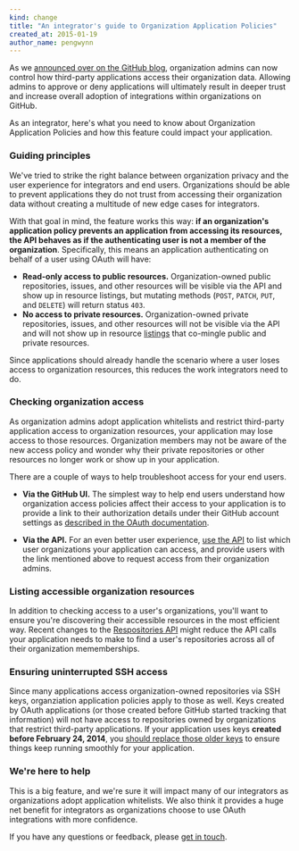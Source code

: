 ```yaml
---
kind: change
title: "An integrator's guide to Organization Application Policies"
created_at: 2015-01-19
author_name: pengwynn
---
```


As we [announced over on the GitHub blog][ann], organization admins can now
control how third-party applications access their organization data. Allowing
admins to approve or deny applications will ultimately result in deeper trust
and increase overall adoption of integrations within organizations on GitHub.

As an integrator, here's what you need to know about Organization Application
Policies and how this feature could impact your application.

### Guiding principles

We've tried to strike the right balance between organization privacy and the
user experience for integrators and end users. Organizations should be able to
prevent applications they do not trust from accessing their organization data
without creating a multitude of new edge cases for integrators.

With that goal in mind, the feature works this way: **if an organization's
application policy prevents an application from accessing its resources, the
API behaves as if the authenticating user is not a member of the
organization**. Specifically, this means an application authenticating on
behalf of a user using OAuth will have:

- **Read-only access to public resources.** Organization-owned public
    repositories, issues, and other resources will be visible via the API and
    show up in resource listings, but mutating methods (`POST`, `PATCH`, `PUT`,
    and `DELETE`) will return status `403`.
- **No access to private resources.** Organization-owned private repositories,
    issues, and other resources will not be visible via the API and will not
    show up in resource [listings][] that co-mingle public and private
    resources.

Since applications should already handle the scenario where a user loses access
to organization resources, this reduces the work integrators need to do.

### Checking organization access

As organization admins adopt application whitelists and restrict third-party
application access to organization resources, your application may lose access
to those resources. Organization members may not be aware of the new access
policy and wonder why their private repositories or other resources no longer
work or show up in your application.

There are a couple of ways to help troubleshoot access for your end users.

- **Via the GitHub UI.** The simplest way to help end users understand how
    organization access policies affect their access to your application is to
    provide a link to their authorization details under their GitHub account
    settings as [described in the OAuth documentation][auth-link].

- **Via the API.** For an even better user experience, [use the API][list-orgs]
    to list which user organizations your application can access, and provide
    users with the link mentioned above to request access from their
    organization admins.

### Listing accessible organization resources

In addition to checking access to a user's organizations, you'll want to ensure
you're discovering their accessible resources in the most efficient way. Recent
changes to the [Respositories API][listing-repos] might reduce the API calls
your application needs to make to find a user's repositories across all of
their organization mememberships.

### Ensuring uninterrupted SSH access

Since many applications access organization-owned repositories via SSH keys,
organziation application policies apply to those as well. Keys created by OAuth
applications (or those created before GitHub started tracking that information)
will not have access to repositories owned by organizations that restrict
third-party applications. If your application uses keys **created before
February 24, 2014**, you [should replace those older keys][keys] to ensure
things keep running smoothly for your application.

### We're here to help

This is a big feature, and we're sure it will impact many of our integrators as
organizations adopt application whitelists. We also think it provides a huge
net benefit for integrators as organizations choose to use OAuth integrations
with more confidence.

If you have any questions or feedback, please [get in touch][contact].

[ann]: https://github.com/blog
[auth-link]: /v3/oauth/#directing-users-to-review-their-access-for-an-application
[list-orgs]: /v3/orgs/#list-your-organizations
[contact]: https://github.com/contact?form[subject]=Organization+Access+Policies+help+for+integrators
[listing-repos]: /v3/repos/#list-your-repositories
[discovering-guide]: /guides/discovering-resources-for-a-user/
[keys]: /changes/2014-12-12-replace-older-ssh-keys-created-by-your-application/
[listings]: /v3/issues/#list-issues
